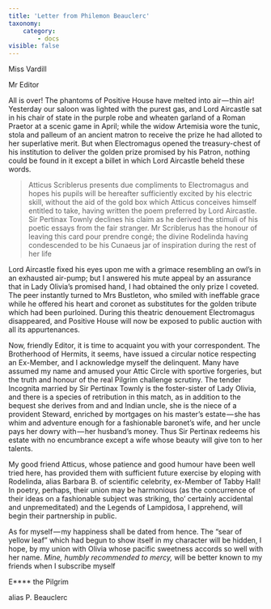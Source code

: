 ```yaml
---
title: 'Letter from Philemon Beauclerc'
taxonomy:
    category:
        - docs
visible: false
---
```


<div class="author">Miss Vardill</div>

Mr Editor

All is over! The phantoms of Positive House have melted into air — thin air! Yesterday our saloon was lighted with the purest gas, and Lord Aircastle sat in his chair of state in the purple robe and wheaten garland of a Roman Praetor at a scenic game in April; while the widow Artemisia wore the tunic, stola and palleum of an ancient matron to receive the prize he had alloted to her superlative merit. But when Electromagus opened the treasury-chest of his institution to deliver the golden prize promised by his Patron, nothing could be found in it except a billet in which Lord Aircastle beheld these words.

> Atticus Scriblerus presents due compliments to Electromagus and hopes his pupils will be hereafter sufficiently excited by his electric skill, without the aid of the gold box which Atticus conceives himself entitled to take, having written the poem preferred by Lord Aircastle. Sir Pertinax Townly declines his claim as he derived the stimuli of his poetic essays from the fair stranger. Mr Scriblerus has the honour of leaving this card pour prendre congé; the divine Rodelinda having condescended to be his Cunaeus jar of inspiration during the rest of her life

Lord Aircastle fixed his eyes upon me with a grimace resembling an owl’s in an exhausted air-pump; but I answered his mute appeal by an assurance that in Lady Olivia’s promised hand, I had obtained the only prize I coveted. The peer instantly turned to Mrs Bustleton, who smiled with ineffable grace while he offered his heart and coronet as substitutes for the golden tribute which had been purloined. During this theatric denouement Electromagus disappeared, and Positive House will now be exposed to public auction with all its appurtenances.

Now, friendly Editor, it is time to acquaint you with your correspondent. The Brotherhood of Hermits, it seems, have issued a circular notice respecting an Ex-Member, and I acknowledge myself the delinquent. Many have assumed my name and amused your Attic Circle with sportive forgeries, but the truth and honour of the real Pilgrim challenge scrutiny. The tender Incognita married by Sir Pertinax Townly is the foster-sister of Lady Olivia, and there is a species of retribution in this match, as in addition to the bequest she derives from and and Indian uncle, she is the niece of a provident Steward, enriched by mortgages on his master’s estate — she has whim and adventure enough for a fashionable baronet’s wife, and her uncle pays her dowry with — her husband’s money. Thus Sir Pertinax redeems his estate with no encumbrance except a wife whose beauty will give ton to her talents.

My good friend Atticus, whose patience and good humour have been well tried here, has provided them with sufficient future exercise by eloping with Rodelinda, alias Barbara B. of scientific celebrity, ex-Member of Tabby Hall! In poetry, perhaps, their union may be harmonious (as the concurrence of their ideas on a fashionable subject was striking, tho’ certainly accidental and unpremeditated) and the Legends of Lampidosa, I apprehend, will begin their partnership in public.

As for myself — my happiness shall be dated from hence. The “sear of yellow leaf” which had begun to show itself in my character will be hidden, I hope, by my union with Olivia whose pacific sweetness accords so well with her name. *Mine, humbly recommended to mercy,* will be better known to my friends when I subscribe myself  

E&#42;&#42;&#42;&#42; the Pilgrim

alias P. Beauclerc
